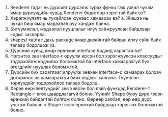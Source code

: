 1. Renderer гэдэг нь дүрсийг дүрсэлж зурах функц гэж үзвэл чухам ямар дүрсүүдийн хувьд
Renderer бодитоор хэрэгтэй байх вэ?
2. Хэрэгжүүлэлт нь тухайлсан юунаас хамаарах вэ?
a. Жишээ нь: чухал биш ямар мэдээлэл рүү хандаж байна.
3. Битүүмжлэл, мэдээлэл нууцлалыг илүү сайжруулсан байдлаар кодыг засварла.
4. shapes/ хавтас дахь package ямар дизайнтай байвал илүү сайн байх талаар бодолцож үз.
5. Дүрсний хувьд ямар ерөнхий interface бидэнд хэрэгтэй вэ?
6. Нэгэнтээ зөв interface-г оруулж ирсэн бол хэрэгжүүлсэн классуудыг тодорхойлж
кодчилох боломжтой ба interface хамаарахгүй бүх өгөгдлийг нууцлах боломжтой.
7. Дүрсийн бүх хэрэглээг илрүүлж зөвхөн interface-с хамаарах боловч доторхоос нь
хамаарахгүй байх явдлыг хангана. Түүнчлэн төрлүүдийг тодорхойлох талаар бодолц.
8. Хэрэв өөрчлөлтүүдийг зөв хийсэн бол main функцэд Renderer-т Rectangle-г өгөх
шаардлагагүй болно. Үүнийг Shape буюу дүрс гэсэн ерөнхий байдалтай болгож болно.
Өөрөөр хэлбэл, өөр өөр дүрс үүсгэж байсан ч Shape гэсэн ерөнхий байдлаар хэрэглэх
боломжтой болно.